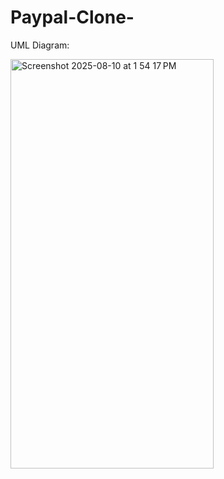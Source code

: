 # Paypal-Clone-
UML Diagram: 

<img width="325" height="655" alt="Screenshot 2025-08-10 at 1 54 17 PM" src="https://github.com/user-attachments/assets/2e896d19-f3e8-4c95-b985-7ff11de01787" />
